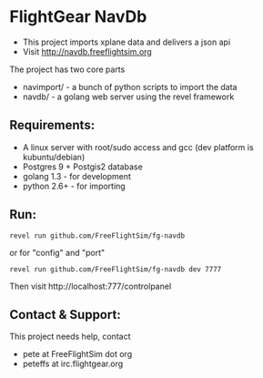 FlightGear NavDb
===============================

- This project imports xplane data and delivers a json api
- Visit http://navdb.freeflightsim.org

The project has two core parts
- navimport/ - a bunch of python scripts to import the data
- navdb/ - a golang web server using the revel framework


Requirements:
-------------------
- A linux server with root/sudo access and gcc (dev platform is kubuntu/debian)
- Postgres 9 + Postgis2 database
- golang 1.3 - for development
- python 2.6+ - for importing


Run:
-------------
    revel run github.com/FreeFlightSim/fg-navdb
    
or for "config" and "port"
    
    revel run github.com/FreeFlightSim/fg-navdb dev 7777

Then visit
http://localhost:777/controlpanel


Contact & Support:
----------------------
This project needs help, contact
- pete at FreeFlightSim dot org
- peteffs at irc.flightgear.org






